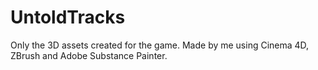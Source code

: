 # UntoldTracks

 Only the 3D assets created for the game. Made by me using Cinema 4D,
 ZBrush and Adobe Substance Painter.

